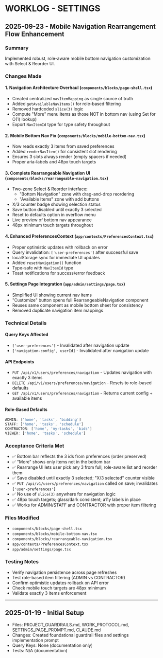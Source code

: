 # WORKLOG - SETTINGS

## 2025-09-23 - Mobile Navigation Rearrangement Flow Enhancement

### Summary
Implemented robust, role-aware mobile bottom navigation customization with Select & Reorder UI.

### Changes Made

#### 1. Navigation Architecture Overhaul (`components/blocks/page-shell.tsx`)
- Created centralized `navItemMapping` as single source of truth
- Added `getAvailableNavItems()` for role-based filtering
- Removed hardcoded `slice(3)` logic
- Compute "More" menu items as those NOT in bottom nav (using Set for O(1) lookup)
- Export `NavItemId` type for type safety throughout

#### 2. Mobile Bottom Nav Fix (`components/blocks/mobile-bottom-nav.tsx`)
- Now reads exactly 3 items from saved preferences
- Added `renderNavItem()` for consistent slot rendering
- Ensures 3 slots always render (empty spacers if needed)
- Proper aria-labels and 48px touch targets

#### 3. Complete Rearrangeable Navigation UI (`components/blocks/rearrangeable-navigation.tsx`)
- Two-zone Select & Reorder interface:
  - "Bottom Navigation" zone with drag-and-drop reordering
  - "Available Items" zone with add buttons
- X/3 counter badge showing selection status
- Save button disabled until exactly 3 selected
- Reset to defaults option in overflow menu
- Live preview of bottom nav appearance
- 48px minimum touch targets throughout

#### 4. Enhanced PreferencesContext (`app/contexts/PreferencesContext.tsx`)
- Proper optimistic updates with rollback on error
- Query invalidation: `['user-preferences']` after successful save
- localStorage sync for immediate UI updates
- Added `resetNavigation()` function
- Type-safe with `NavItemId` type
- Toast notifications for success/error feedback

#### 5. Settings Page Integration (`app/admin/settings/page.tsx`)
- Simplified UI showing current nav items
- "Customize" button opens full RearrangeableNavigation component
- Reuses same component as mobile bottom sheet for consistency
- Removed duplicate navigation item mappings

### Technical Details

#### Query Keys Affected
- `['user-preferences']` - Invalidated after navigation update
- `['navigation-config', userId]` - Invalidated after navigation update

#### API Endpoints
- `PUT /api/v1/users/preferences/navigation` - Updates navigation with exactly 3 items
- `DELETE /api/v1/users/preferences/navigation` - Resets to role-based defaults
- `GET /api/v1/users/preferences/navigation` - Returns current config + available items

#### Role-Based Defaults
```typescript
ADMIN: ['home', 'tasks', 'bidding']
STAFF: ['home', 'tasks', 'schedule']
CONTRACTOR: ['home', 'my-tasks', 'bids']
VIEWER: ['home', 'tasks', 'schedule']
```

### Acceptance Criteria Met
- ✅ Bottom bar reflects the 3 ids from preferences (order preserved)
- ✅ "More" shows only items not in the bottom bar
- ✅ Rearrange UI lets user pick any 3 from full, role-aware list and reorder them
- ✅ Save disabled until exactly 3 selected; "X/3 selected" counter visible
- ✅ `PUT /api/v1/users/preferences/navigation` called on save; invalidates `['user-preferences']`
- ✅ No use of `slice(3)` anywhere for navigation logic
- ✅ 48px touch targets; glass/dark consistent; a11y labels in place
- ✅ Works for ADMIN/STAFF and CONTRACTOR with proper item filtering

### Files Modified
- `components/blocks/page-shell.tsx`
- `components/blocks/mobile-bottom-nav.tsx`
- `components/blocks/rearrangeable-navigation.tsx`
- `app/contexts/PreferencesContext.tsx`
- `app/admin/settings/page.tsx`

### Testing Notes
- Verify navigation persistence across page refreshes
- Test role-based item filtering (ADMIN vs CONTRACTOR)
- Confirm optimistic updates rollback on API error
- Check mobile touch targets are 48px minimum
- Validate exactly 3 items enforcement

---

## 2025-01-19 - Initial Setup
- Files: PROJECT_GUARDRAILS.md, WORK_PROTOCOL.md, SETTINGS_PAGE_PROMPT.md, CLAUDE.md
- Changes: Created foundational guardrail files and settings implementation prompt
- Query Keys: None (documentation only)
- Tests: N/A (documentation)